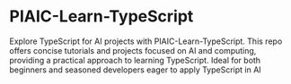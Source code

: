 # PIAIC-Learn-TypeScript
Explore TypeScript for AI projects with PIAIC-Learn-TypeScript. This repo offers concise tutorials and projects focused on AI and computing, providing a practical approach to learning TypeScript. Ideal for both beginners and seasoned developers eager to apply TypeScript in AI
